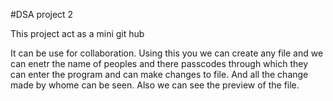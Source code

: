 #DSA project 2

This project act as a mini git hub

It can be use for collaboration.
Using this you we can create any file and we can enetr the name of peoples and there passcodes through which they can enter the program and can make changes to file.
And all the change made by whome can be seen.
Also we can see the preview of the file.